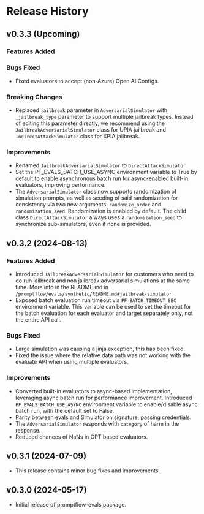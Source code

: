 # Release History

## v0.3.3 (Upcoming)
### Features Added


### Bugs Fixed
- Fixed evaluators to accept (non-Azure) Open AI Configs.

### Breaking Changes
- Replaced `jailbreak` parameter in `AdversarialSimulator` with `_jailbreak_type` parameter to support multiple jailbreak types. Instead of editing this parameter directly, we recommend using the `JailbreakAdversarialSimulator` class for UPIA jailbreak and `IndirectAttackSimulator` class for XPIA jailbreak.

### Improvements
- Renamed `JailbreakAdversarialSimulator` to `DirectAttackSimulator`
- Set the PF_EVALS_BATCH_USE_ASYNC environment variable to True by default to enable asynchronous batch run for async-enabled built-in evaluators, improving performance.
- The `AdversarialSimulator` class now supports randomization of simulation prompts, as well as seeding of said randomization for consistency via two new arguments: `randomize_order` and `randomization_seed`. Randomization is enabled by default. The child class `DirectAttackSimulator` always uses a `randomization_seed` to synchronize sub-simulators, even if none is provided.

## v0.3.2 (2024-08-13)
### Features Added
- Introduced `JailbreakAdversarialSimulator` for customers who need to do run jailbreak and non jailbreak adversarial simulations at the same time. More info in the README.md in `/promptflow/evals/synthetic/README.md#jailbreak-simulator`
- Exposed batch evaluation run timeout via `PF_BATCH_TIMEOUT_SEC` environment variable. This variable can be used to set the timeout for the batch evaluation for each evaluator and target separately only, not the entire API call.

### Bugs Fixed
- Large simulation was causing a jinja exception, this has been fixed.
- Fixed the issue where the relative data path was not working with the evaluate API when using multiple evaluators.

### Improvements
- Converted built-in evaluators to async-based implementation, leveraging async batch run for performance improvement. Introduced `PF_EVALS_BATCH_USE_ASYNC` environment variable to enable/disable async batch run, with the default set to False.
- Parity between evals and Simulator on signature, passing credentials.
- The `AdversarialSimulator` responds with `category` of harm in the response.
- Reduced chances of NaNs in GPT based evaluators.

## v0.3.1 (2024-07-09)
- This release contains minor bug fixes and improvements.

## v0.3.0 (2024-05-17)
- Initial release of promptflow-evals package.
